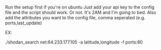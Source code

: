 Run the setup first if you're on ubuntu
Just add your api key to the config file and the script should work. Or not. It's 2AM and I'm going to bed.
Also add the attributes you want to the config file, comma seperated (e.g. ports,last_update)

EX:

./shodan_search net:64.233.177.105 -a latitude,longitude -f ports:80
